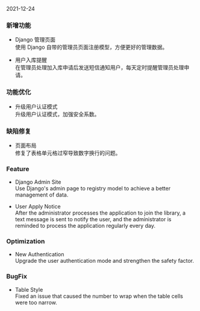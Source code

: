 2021-12-24

### 新增功能

- Django 管理页面   
使用 Django 自带的管理员页面注册模型，方便更好的管理数据。

- 用户入库提醒   
在管理员处理加入库申请后发送短信通知用户，每天定时提醒管理员处理申请。

### 功能优化

- 升级用户认证模式   
升级用户认证模式，加强安全系数。

### 缺陷修复

- 页面布局   
修复了表格单元格过窄导致数字换行的问题。

### Feature

- Django Admin Site   
Use Django's admin page to registry model to achieve a better management of data.

- User Apply Notice   
After the administrator processes the application to join the library, a text message is sent to notify the user, and the administrator is reminded to process the application regularly every day.

### Optimization

- New Authentication   
Upgrade the user authentication mode and strengthen the safety factor.

### BugFix

- Table Style   
Fixed an issue that caused the number to wrap when the table cells were too narrow.
